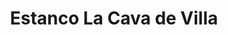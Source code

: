 ---
title: "Estanco La Cava de Villa"
url: /villaviciosa-de-odon/estanco-la-cava-de-villa/
shop: Tabak
---